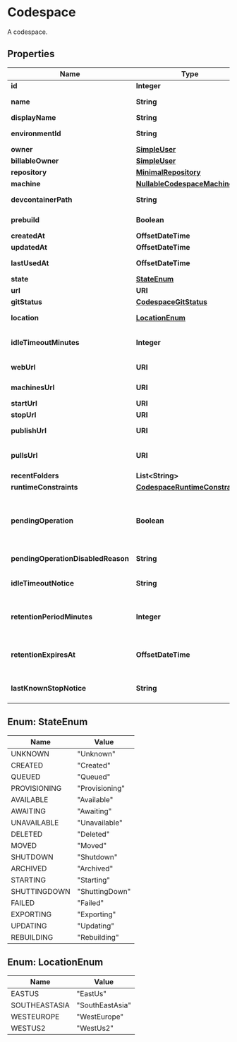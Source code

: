 

# Codespace

A codespace.

## Properties

| Name | Type | Description | Notes |
|------------ | ------------- | ------------- | -------------|
|**id** | **Integer** |  |  |
|**name** | **String** | Automatically generated name of this codespace. |  |
|**displayName** | **String** | Display name for this codespace. |  [optional] |
|**environmentId** | **String** | UUID identifying this codespace&#39;s environment. |  |
|**owner** | [**SimpleUser**](SimpleUser.md) |  |  |
|**billableOwner** | [**SimpleUser**](SimpleUser.md) |  |  |
|**repository** | [**MinimalRepository**](MinimalRepository.md) |  |  |
|**machine** | [**NullableCodespaceMachine**](NullableCodespaceMachine.md) |  |  |
|**devcontainerPath** | **String** | Path to devcontainer.json from repo root used to create Codespace. |  [optional] |
|**prebuild** | **Boolean** | Whether the codespace was created from a prebuild. |  |
|**createdAt** | **OffsetDateTime** |  |  |
|**updatedAt** | **OffsetDateTime** |  |  |
|**lastUsedAt** | **OffsetDateTime** | Last known time this codespace was started. |  |
|**state** | [**StateEnum**](#StateEnum) | State of this codespace. |  |
|**url** | **URI** | API URL for this codespace. |  |
|**gitStatus** | [**CodespaceGitStatus**](CodespaceGitStatus.md) |  |  |
|**location** | [**LocationEnum**](#LocationEnum) | The initally assigned location of a new codespace. |  |
|**idleTimeoutMinutes** | **Integer** | The number of minutes of inactivity after which this codespace will be automatically stopped. |  |
|**webUrl** | **URI** | URL to access this codespace on the web. |  |
|**machinesUrl** | **URI** | API URL to access available alternate machine types for this codespace. |  |
|**startUrl** | **URI** | API URL to start this codespace. |  |
|**stopUrl** | **URI** | API URL to stop this codespace. |  |
|**publishUrl** | **URI** | API URL to publish this codespace to a new repository. |  [optional] |
|**pullsUrl** | **URI** | API URL for the Pull Request associated with this codespace, if any. |  |
|**recentFolders** | **List&lt;String&gt;** |  |  |
|**runtimeConstraints** | [**CodespaceRuntimeConstraints**](CodespaceRuntimeConstraints.md) |  |  [optional] |
|**pendingOperation** | **Boolean** | Whether or not a codespace has a pending async operation. This would mean that the codespace is temporarily unavailable. The only thing that you can do with a codespace in this state is delete it. |  [optional] |
|**pendingOperationDisabledReason** | **String** | Text to show user when codespace is disabled by a pending operation |  [optional] |
|**idleTimeoutNotice** | **String** | Text to show user when codespace idle timeout minutes has been overriden by an organization policy |  [optional] |
|**retentionPeriodMinutes** | **Integer** | Duration in minutes after codespace has gone idle in which it will be deleted. Must be integer minutes between 0 and 43200 (30 days). |  [optional] |
|**retentionExpiresAt** | **OffsetDateTime** | When a codespace will be auto-deleted based on the \&quot;retention_period_minutes\&quot; and \&quot;last_used_at\&quot; |  [optional] |
|**lastKnownStopNotice** | **String** | The text to display to a user when a codespace has been stopped for a potentially actionable reason. |  [optional] |



## Enum: StateEnum

| Name | Value |
|---- | -----|
| UNKNOWN | &quot;Unknown&quot; |
| CREATED | &quot;Created&quot; |
| QUEUED | &quot;Queued&quot; |
| PROVISIONING | &quot;Provisioning&quot; |
| AVAILABLE | &quot;Available&quot; |
| AWAITING | &quot;Awaiting&quot; |
| UNAVAILABLE | &quot;Unavailable&quot; |
| DELETED | &quot;Deleted&quot; |
| MOVED | &quot;Moved&quot; |
| SHUTDOWN | &quot;Shutdown&quot; |
| ARCHIVED | &quot;Archived&quot; |
| STARTING | &quot;Starting&quot; |
| SHUTTINGDOWN | &quot;ShuttingDown&quot; |
| FAILED | &quot;Failed&quot; |
| EXPORTING | &quot;Exporting&quot; |
| UPDATING | &quot;Updating&quot; |
| REBUILDING | &quot;Rebuilding&quot; |



## Enum: LocationEnum

| Name | Value |
|---- | -----|
| EASTUS | &quot;EastUs&quot; |
| SOUTHEASTASIA | &quot;SouthEastAsia&quot; |
| WESTEUROPE | &quot;WestEurope&quot; |
| WESTUS2 | &quot;WestUs2&quot; |



